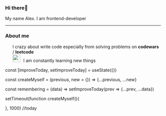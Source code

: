 <style>
ul>li {
  list-style:none;
}
li>img {
  margin-right:10px;
  }
</style>

### Hi there👋
My name Alex. I am frontend-developer
<hr>
<h3>About me</h3>
<ul>
  <li style="list-style:none;">I crazy about write code especially from solving problems on <b>codewars</b> / <b>leetcode</b></li>
  <li><img src="https://cdn3.iconfinder.com/data/icons/education-science-vol-1-1/512/reading_book_read_learn-256.png" style="width:25px; margin-right:10px"/>I am constantly learning new things</li>
  <li></li>
  <li></li>
  <li></li>
  <li></li>
</ul>
const [improveToday, setImproveToday] = useState({})

const createMyself = (previous, new = {}) => {...previous, ...new}

const remembering = (data) => setImproveToday(prev => {...prev, ...data})

setTimeout(function createMyself(){

}, 1000)
//today
